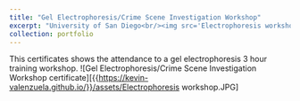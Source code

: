 ```yaml
---
title: "Gel Electrophoresis/Crime Scene Investigation Workshop"
excerpt: "University of San Diego<br/><img src='Electrophoresis workshop.jpg' width='500' height='300'>"
collection: portfolio
---
```




This certificates shows the attendance to a gel electrophoresis 3 hour training workshop.
![Gel Electrophoresis/Crime Scene Investigation Workshop certificate][{{https://kevin-valenzuela.github.io/}}/assets/Electrophoresis workshop.JPG]
